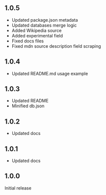 ## 1.0.5

- Updated package.json metadata
- Updated databases merge logic
- Added Wikipedia source
- Added experimental field
- Fixed docs files
- Fixed mdn source description field scraping

## 1.0.4

- Updated README.md usage example

## 1.0.3

- Updated README
- Minified db.json

## 1.0.2

- Updated docs

## 1.0.1

- Updated docs

## 1.0.0

Initial release
